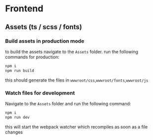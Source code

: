 # Frontend

## Assets (ts / scss / fonts)
### Build assets in production mode
to build the assets navigate to the `Assets` folder.
run the following commands for production:

```bash
npm i
npm run build
```

this should generate the files in `wwwroot/css`,`wwwroot/fonts`,`wwwroot/js`

### Watch files for development
Navigate to the `Assets` folder and run the following command:

```bash
npm i
npm run dev
```

this will start the webpack watcher which recompiles as soon as a file changes